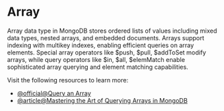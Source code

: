 # Array

Array data type in MongoDB stores ordered lists of values including mixed data types, nested arrays, and embedded documents. Arrays support indexing with multikey indexes, enabling efficient queries on array elements. Special array operators like $push, $pull, $addToSet modify arrays, while query operators like $in, $all, $elemMatch enable sophisticated array querying and element matching capabilities.

Visit the following resources to learn more:

- [@official@Query an Array](https://www.mongodb.com/docs/manual/tutorial/query-arrays/)
- [@article@Mastering the Art of Querying Arrays in MongoDB](https://medium.com/dataprophet/mastering-the-art-of-querying-arrays-in-mongodb-a-comprehensive-guide-a70b83447be7)
